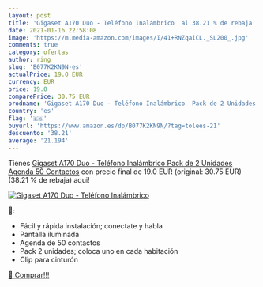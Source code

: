 ```yaml
---
layout: post
title: 'Gigaset A170 Duo - Teléfono Inalámbrico  al 38.21 % de rebaja'
date: 2021-01-16 22:58:08
image: 'https://m.media-amazon.com/images/I/41+RNZqaiCL._SL200_.jpg'
comments: true
category: ofertas
author: ring
slug: 'B077K2KN9N-es'
actualPrice: 19.0 EUR
currency: EUR
price: 19.0
comparePrice: 30.75 EUR
prodname: 'Gigaset A170 Duo - Teléfono Inalámbrico  Pack de 2 Unidades  Agenda 50 Contactos'
country: 'es'
flag: '🇪🇸'
buyurl: 'https://www.amazon.es/dp/B077K2KN9N/?tag=tolees-21'
descuento: '38.21'
average: '21.194'
---
```


Tienes [Gigaset A170 Duo - Teléfono Inalámbrico  Pack de 2 Unidades  Agenda 50 Contactos](https://www.amazon.es/dp/B077K2KN9N/?tag=tolees-21) con precio final de  19.0 EUR (original: 30.75 EUR) (38.21 %  de rebaja) aqui!

[![Gigaset A170 Duo - Teléfono Inalámbrico ](https://m.media-amazon.com/images/I/41+RNZqaiCL._SL200_.jpg)](https://www.amazon.es/dp/B077K2KN9N/?tag=tolees-21)

🔎:

- Fácil y rápida instalación; conectate y habla
- Pantalla iluminada
- Agenda de 50 contactos
- Pack 2 unidades; coloca uno en cada habitación
- Clip para cinturón

[🛒 Comprar!!!](https://www.amazon.es/dp/B077K2KN9N/?tag=tolees-21)
